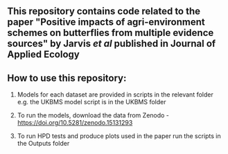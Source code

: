 ## This repository contains code related to the paper "Positive impacts of agri-environment schemes on butterflies from multiple evidence sources" by Jarvis _et al_ published in Journal of Applied Ecology

## How to use this repository:

1. Models for each dataset are provided in scripts in the relevant folder e.g. the UKBMS model script is in the UKBMS folder

2. To run the models, download the data from Zenodo - https://doi.org/10.5281/zenodo.15131293

3. To run HPD tests and produce plots used in the paper run the scripts in the Outputs folder

